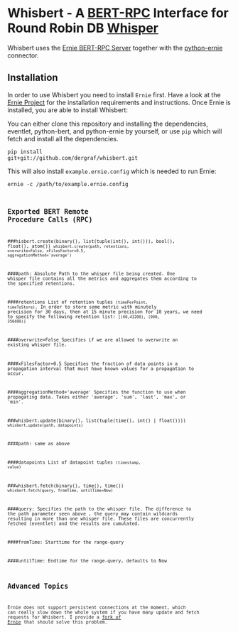 Whisbert - A [BERT-RPC](http://bert-rpc.org/) Interface for Round Robin DB [Whisper](http://graphite.wikidot.com/whisper)
==========================================================
Whisbert uses the [Ernie BERT-RPC Server](https://github.com/mojombo/ernie) together with the [python-ernie](http://github.com/tylerneylon/python-ernie) connector.

Installation
------------
In order to use Whisbert you need to install <code>Ernie</code> first. Have a look at the [Ernie Project](https://github.com/mojombo/ernie) for the installation requirements and instructions. Once Ernie is installed, you are able to install Whisbert:

You can either clone this repository and installing the dependencies, eventlet, python-bert, and python-ernie by yourself, or use <code>pip</code> which will fetch and install all the dependencies.
  
<code>pip install git+git://github.com/dergraf/whisbert.git</code>

This will also install <code>example.ernie.config</code> which is needed to run Ernie:

<code>ernie -c /path/to/example.ernie.config<code>
  
Exported BERT Remote Procedure Calls (RPC)
------------------------------------------
###hisbert.create(binary(), list(tuple(int(), int())), bool(), float(), atom())
<code>whisbert.create(path, retentions, overwrite=False, xFilesFactor=0.5, aggregationMethod='average')</code>

####path:
Absolute Path to the whisper file being created. One whisper file contains all the metrics and aggregates them according to the specified retentions.

####retentions
List of retention tuples <code>(timePerPoint, timeToStore)</code>. In order to store some metric with minutely precision for 30 days, then at 15 minute precision for 10 years, we need to specify the following retention list: 
<code>[(60,43200), (900, 350400)]</code>

####overwrite=False
Specifies if we are allowed to overwrite an existing whisper file.

####xFilesFactor=0.5
Specifies the fraction of data points in a propagation interval that must have known values for a propagation to occur.

####aggregationMethod='average'
Specifies the function to use when propagating data. Takes either 'average', 'sum', 'last', 'max', or 'min'. 

###whisbert.update(binary(), list(tuple(time(), int() | float())))
<code>whisbert.update(path, datapoints)</code>

####path: same as above

####datapoints
List of datapoint tuples <code>(timestamp, value)</code>

###whisbert.fetch(binary(), time(), time()) 
<code>whisbert.fetch(query, fromTime, untilTime=Now)</code>

####query: 
Specifies the path to the whisper file. The difference to the path parameter seen above , the query may contain wildcards resulting in more than one whisper file. These files are concurrently fetched (eventlet) and the results are cumulated.

####fromTime:
Starttime for the range-query

####untilTime:
Endtime for the range-query, defaults to Now

Advanced Topics
---------------
Ernie does not support persistent connections at the moment, which can really slow down the whole system if you have many update and fetch requests for Whisbert. I provide a [fork of Ernie](http://github.com/dergraf/ernie/tree/persistent_conns) that should solve this problem. 
